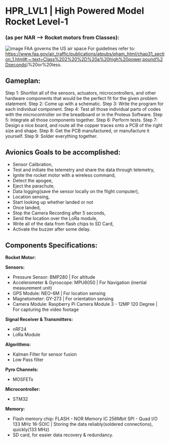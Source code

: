 # HPR_LVL1 | High Powered Model Rocket Level-1
### (as per NAR --> Rocket motors from Classes):
![image](https://github.com/yup-VARUN/L1Rocket/assets/110617721/90c8edc8-8cfb-430f-9047-7eff27ad1070)
FAA governs the US air space For guidelines refer to: https://www.faa.gov/air_traffic/publications/atpubs/pham_html/chap31_section_1.html#:~:text=Class%202%20%2D%20a%20high%20power,pound%2Dseconds)%20or%20less.


## Gameplan:
Step 1: Shortlist all of the sensors, actuators, microcontrollers, and other hardware components that would be the perfect fit for the given problem statement.
Step 2: Come up with a schematic.
Step 3: Write the program for each individual component.
Step 4: Test all those individual parts of codes with the microcontroller on the breadboard or in the Proteus Software.
Step 5: Integrate all those components together.
Step 6: Perform tests.
Step 7: Design a nice board, and route all the copper traces onto a PCB of the right size and shape.
Step 8: Get the PCB manufactured, or manufacture it yourself.
Step 9: Solder everything together.

## Avionics Goals to be accomplished:
- Sensor Calibration,
- Test and initiate the telemetry and share the data through telemetry,
- Ignite the rocket motor with a wireless command,
- Detect the apogee, 
- Eject the parachute,
- Data logging(save the sensor locally on the flight computer),
- Location sensing,
- Start looking up whether landed or not 
- Once landed,
- Stop the Camera Recording after 5 seconds,
- Send the location over the LoRa module,
- Write all of the data from flash chips to SD Card,
- Activate the buzzer after some delay.

## Components Specifications:

__Rocket Motor:__


__Sensors:__
- Pressure Sensor: BMP280 | For altitude
- Accelerometer & Gyroscope: MPU6050 | For Navigation (inertial measurement unit)
- GPS Module: NEO-6M | For location sensing
- Magnetometer: GY-273 | For orientation sensing
- Camera Module: Raspberry Pi Camera Module 3 - 12MP 120 Degree | For capturing the video footage

__Signal Receiver & Transmitters:__
- nRF24
- LoRa Module

__Algorithms:__
- Kalman Filter for sensor fusion
- Low Pass filter

__Pyro Channels:__
- MOSFETs

__Microcontroller:__
- STM32

__Memory:__
- Flash memory chip: FLASH - NOR Memory IC 256Mbit SPI - Quad I/O 133 MHz 16-SOIC | Storing the data reliably(soldered connections), quickly(133 MHz)
- SD card, for easier data recovery & redundancy.

